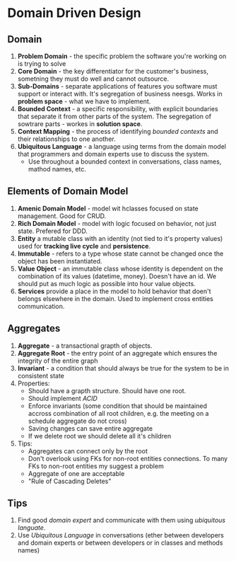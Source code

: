 # Domain Driven Design

## Domain
1. **Problem Domain** - the specific problem the software you're working on is trying to solve
1. **Core Domain** - the key differentiator for the customer's business, sometning they must do well and cannot outsource.
1. **Sub-Domains** - separate applications of features you software must support or interact with. It's segregation of business neesgs. Works in **problem space** - what we have to implement.
1. **Bounded Context** - a specific responsibility, with explicit boundaries that separate it from other parts of the system. The segregation of sowtrare parts - workes in **solution space**.
1. **Context Mapping** - the process of identifying _bounded contexts_ and their relationships to one another.
1. **Ubiquitous Language** - a language using terms from the domain model that programmers and domain experts use to discuss the system.
    * Use throughout a bounded context in conversations, class names, mathod names, etc.

## Elements of Domain Model
1. **Amenic Domain Model** - model wit hclasses focused on state management. Good for CRUD.
1. **Rich Domain Model** - model with logic focused on behavior, not just state. Prefered for DDD.
1. **Entity** a mutable class with an identity (not tied to it's property values) used for **tracking live cycle** and **persistence**.
1. **Immutable** - refers to a type whose state cannot be changed once the object has been instantiated.
1. **Value Object** - an immutable class whose identity is dependent on the combination of its values (datetime, money). Doesn't have an id. We should put as much logic as possible into hour value objects.
1. **Services** provide a place in the model to hold behavior that doen't belongs elsewhere in the domain. Used to implement cross entities communication.

## Aggregates
1. **Aggregate** - a transactional grapth of objects.
1. **Aggregate Root** - the entry point of an aggregate which ensures the integrity of the entire graph
1. **Invariant** - a condition that should always be true for the system to be in consistent state
1. Properties:
    * Should have a grapth structure. Should have one root.
    * Should implement _ACID_
    * Enforce invariants (some condition that should be maintained accross combination of all root children, e.g. the meeting on a schedule aggregate do not cross)
    * Saving changes can save entire aggregate
    * If we delete root we should delete all it's children
1. Tips:
    * Aggregates can connect only by the root
    * Don't overlook using FKs for non-root entities connections. To many FKs to non-root entities my suggest a problem
    * Aggregate of one are acceptable
    * "Rule of Cascading Deletes"

## Tips
1. Find good _domain expert_ and communicate with them using _ubiquitous languate_.
1. Use _Ubiquitous Language_ in conversations (ether between developers and domain experts or between developers or in classes and methods names)